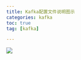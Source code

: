 ```yaml
---
title: Kafka配置文件说明图示
categories: kafka   
toc: true  
tag: [kafka]

---
```






![](https://github.com/chenyansong1/note/blob/master/img/bigdata/kafka/conf/conf.png?raw=true)










